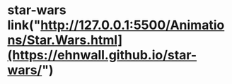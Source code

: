 # star-wars link("http://127.0.0.1:5500/Animations/Star.Wars.html](https://ehnwall.github.io/star-wars/")
